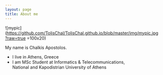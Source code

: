 ```yaml
---
layout: page
title: About me
---
```

![mypic](https://github.com/TolisChal/TolisChal.github.io/blob/master/img/mypic.jpg?raw=true =100x20)  
  
My name is Chalkis Apostolos.

- I live in Athens, Greece
- I am MSc Student at Informatics & Telecommunications,  
National and Kapodistrian University of Athens
